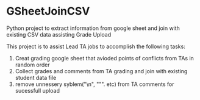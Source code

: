 # GSheetJoinCSV
Python project to extract information from google sheet and join with existing CSV data assisting Grade Upload

This project is to assist Lead TA jobs to accomplish the following tasks:

1. Creat grading google sheet that avioded points of conflicts from TAs in random order
2. Collect grades and comments from TA grading and join with existing student data file
3. remove unnessery syblem("\n", """. etc) from TA comments for sucessfull upload